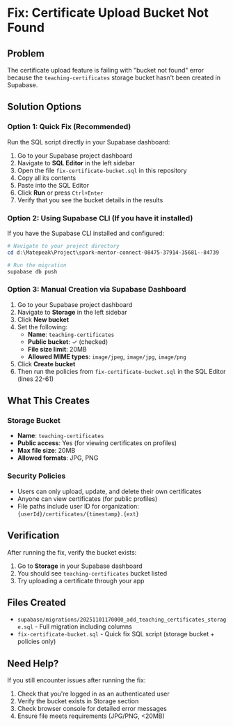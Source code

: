 # Fix: Certificate Upload Bucket Not Found

## Problem

The certificate upload feature is failing with "bucket not found" error because the `teaching-certificates` storage bucket hasn't been created in Supabase.

## Solution Options

### Option 1: Quick Fix (Recommended)

Run the SQL script directly in your Supabase dashboard:

1. Go to your Supabase project dashboard
2. Navigate to **SQL Editor** in the left sidebar
3. Open the file `fix-certificate-bucket.sql` in this repository
4. Copy all its contents
5. Paste into the SQL Editor
6. Click **Run** or press `Ctrl+Enter`
7. Verify that you see the bucket details in the results

### Option 2: Using Supabase CLI (If you have it installed)

If you have the Supabase CLI installed and configured:

```powershell
# Navigate to your project directory
cd d:\Matepeak\Project\spark-mentor-connect-08475-37914-35681--84739

# Run the migration
supabase db push
```

### Option 3: Manual Creation via Supabase Dashboard

1. Go to your Supabase project dashboard
2. Navigate to **Storage** in the left sidebar
3. Click **New bucket**
4. Set the following:
   - **Name**: `teaching-certificates`
   - **Public bucket**: ✓ (checked)
   - **File size limit**: 20MB
   - **Allowed MIME types**: `image/jpeg`, `image/jpg`, `image/png`
5. Click **Create bucket**
6. Then run the policies from `fix-certificate-bucket.sql` in the SQL Editor (lines 22-61)

## What This Creates

### Storage Bucket

- **Name**: `teaching-certificates`
- **Public access**: Yes (for viewing certificates on profiles)
- **Max file size**: 20MB
- **Allowed formats**: JPG, PNG

### Security Policies

- Users can only upload, update, and delete their own certificates
- Anyone can view certificates (for public profiles)
- File paths include user ID for organization: `{userId}/certificates/{timestamp}.{ext}`

## Verification

After running the fix, verify the bucket exists:

1. Go to **Storage** in your Supabase dashboard
2. You should see `teaching-certificates` bucket listed
3. Try uploading a certificate through your app

## Files Created

- `supabase/migrations/20251101170000_add_teaching_certificates_storage.sql` - Full migration including columns
- `fix-certificate-bucket.sql` - Quick fix SQL script (storage bucket + policies only)

## Need Help?

If you still encounter issues after running the fix:

1. Check that you're logged in as an authenticated user
2. Verify the bucket exists in Storage section
3. Check browser console for detailed error messages
4. Ensure file meets requirements (JPG/PNG, <20MB)

